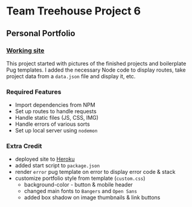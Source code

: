 # Team Treehouse Project 6

## Personal Portfolio

### [Working site](http://jameshall.xyz)

This project started with pictures of the finished projects and boilerplate Pug templates. I added the necessary Node code to display routes, take project data from a `data.json` file and display it, etc.

### Required Features
- Import dependencies from NPM
- Set up routes to handle requests
- Handle static files (JS, CSS, IMG)
- Handle errors of various sorts
- Set up local server using `nodemon`

### Extra Credit
- deployed site to [Heroku](https://jameshall.herokuapp.com/)
- added start script to `package.json`
- render `error` pug template on error to display error code & stack
- customize portfolio style from template (`custom.css`)
    - background-color - button & mobile header
    - changed main fonts to `Bangers` and `Open Sans`
    - added box shadow on image thumbnails & link buttons